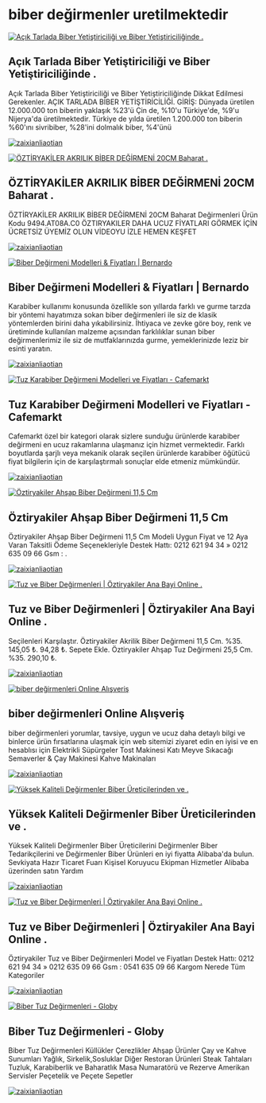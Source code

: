 # biber değirmenler uretilmektedir
<a href="https://mnn.zoosnet.net/LR/Chatpre.aspx?id=MNN94995150&p=https://topgrinding.com/" target="_blank">![Açık Tarlada Biber Yetiştiriciliği ve Biber Yetiştiriciliğinde .](https://github.com/technlg/images/blob/main/1.jpg)</a>
## Açık Tarlada Biber Yetiştiriciliği ve Biber Yetiştiriciliğinde .
Açık Tarlada Biber Yetiştiriciliği ve Biber Yetiştiriciliğinde Dikkat Edilmesi Gerekenler. AÇIK TARLADA BİBER YETİŞTİRİCİLİĞİ. GİRİŞ: Dünyada üretilen 12.000.000 ton biberin yaklaşık %23'ü Çin de, %10'u Türkiye'de, %9'u Nijerya'da üretilmektedir. Türkiye de yılda üretilen 1.200.000 ton biberin %60'ını sivribiber, %28'ini dolmalık biber, %4'ünü 
<a href="https://mnn.zoosnet.net/LR/Chatpre.aspx?id=MNN94995150&p=https://topgrinding.com/" target="_blank"><img src="https://github.com/technlg/images/raw/main/chat11.jpg" alt="zaixianliaotian"/></a><a href="//whatsapp.shibangsoft.com/WhatsApp.php" ><img src="https://github.com/technlg/images/raw/main/chat11.png" alt=""></a>
<a href="https://mnn.zoosnet.net/LR/Chatpre.aspx?id=MNN94995150&p=https://topgrinding.com/" target="_blank">![ÖZTİRYAKİLER AKRILIK BİBER DEĞİRMENİ 20CM Baharat .](https://github.com/technlg/images/blob/main/45.jpg)</a>
## ÖZTİRYAKİLER AKRILIK BİBER DEĞİRMENİ 20CM Baharat .
ÖZTİRYAKİLER AKRILIK BİBER DEĞİRMENİ 20CM Baharat Değirmenleri Ürün Kodu 9494.AT08A.C0 ÖZTIRYAKILER DAHA UCUZ FİYATLARI GÖRMEK İÇİN ÜCRETSİZ ÜYEMİZ OLUN VİDEOYU İZLE HEMEN KEŞFET
<a href="https://mnn.zoosnet.net/LR/Chatpre.aspx?id=MNN94995150&p=https://topgrinding.com/" target="_blank"><img src="https://github.com/technlg/images/raw/main/chat11.jpg" alt="zaixianliaotian"/></a><a href="//whatsapp.shibangsoft.com/WhatsApp.php" ><img src="https://github.com/technlg/images/raw/main/chat11.png" alt=""></a>
<a href="https://mnn.zoosnet.net/LR/Chatpre.aspx?id=MNN94995150&p=https://topgrinding.com/" target="_blank">![Biber Değirmeni Modelleri & Fiyatları | Bernardo](https://github.com/technlg/images/blob/main/16.jpg)</a>
## Biber Değirmeni Modelleri & Fiyatları | Bernardo
Karabiber kullanımı konusunda özellikle son yıllarda farklı ve gurme tarzda bir yöntemi hayatımıza sokan biber değirmenleri ile siz de klasik yöntemlerden birini daha yıkabilirsiniz. İhtiyaca ve zevke göre boy, renk ve üretiminde kullanılan malzeme açısından farklılıklar sunan biber değirmenlerimiz ile siz de mutfaklarınızda gurme, yemeklerinizde leziz bir esinti yaratın.
<a href="https://mnn.zoosnet.net/LR/Chatpre.aspx?id=MNN94995150&p=https://topgrinding.com/" target="_blank"><img src="https://github.com/technlg/images/raw/main/chat11.jpg" alt="zaixianliaotian"/></a><a href="//whatsapp.shibangsoft.com/WhatsApp.php" ><img src="https://github.com/technlg/images/raw/main/chat11.png" alt=""></a>
<a href="https://mnn.zoosnet.net/LR/Chatpre.aspx?id=MNN94995150&p=https://topgrinding.com/" target="_blank">![Tuz Karabiber Değirmeni Modelleri ve Fiyatları - Cafemarkt](https://github.com/technlg/images/blob/main/14.jpg)</a>
## Tuz Karabiber Değirmeni Modelleri ve Fiyatları - Cafemarkt
Cafemarkt özel bir kategori olarak sizlere sunduğu ürünlerde karabiber değirmeni en ucuz rakamlarına ulaşmanız için hizmet vermektedir. Farklı boyutlarda şarjlı veya mekanik olarak seçilen ürünlerde karabiber öğütücü fiyat bilgilerin için de karşılaştırmalı sonuçlar elde etmeniz mümkündür.
<a href="https://mnn.zoosnet.net/LR/Chatpre.aspx?id=MNN94995150&p=https://topgrinding.com/" target="_blank"><img src="https://github.com/technlg/images/raw/main/chat11.jpg" alt="zaixianliaotian"/></a><a href="//whatsapp.shibangsoft.com/WhatsApp.php" ><img src="https://github.com/technlg/images/raw/main/chat11.png" alt=""></a>
<a href="https://mnn.zoosnet.net/LR/Chatpre.aspx?id=MNN94995150&p=https://topgrinding.com/" target="_blank">![Öztiryakiler Ahşap Biber Değirmeni 11,5 Cm](https://github.com/technlg/images/blob/main/7.jpg)</a>
## Öztiryakiler Ahşap Biber Değirmeni 11,5 Cm
Öztiryakiler Ahşap Biber Değirmeni 11,5 Cm Modeli Uygun Fiyat ve 12 Aya Varan Taksitli Ödeme Seçenekleriyle Destek Hattı: 0212 621 94 34 » 0212 635 09 66 Gsm : .
<a href="https://mnn.zoosnet.net/LR/Chatpre.aspx?id=MNN94995150&p=https://topgrinding.com/" target="_blank"><img src="https://github.com/technlg/images/raw/main/chat11.jpg" alt="zaixianliaotian"/></a><a href="//whatsapp.shibangsoft.com/WhatsApp.php" ><img src="https://github.com/technlg/images/raw/main/chat11.png" alt=""></a>
<a href="https://mnn.zoosnet.net/LR/Chatpre.aspx?id=MNN94995150&p=https://topgrinding.com/" target="_blank">![Tuz ve Biber Değirmenleri | Öztiryakiler Ana Bayi Online .](https://github.com/technlg/images/blob/main/26.jpg)</a>
## Tuz ve Biber Değirmenleri | Öztiryakiler Ana Bayi Online .
Seçilenleri Karşılaştır. Öztiryakiler Akrilik Biber Değirmeni 11,5 Cm. %35. 145,05 ₺. 94,28 ₺. Sepete Ekle. Öztiryakiler Ahşap Tuz Değirmeni 25,5 Cm. %35. 290,10 ₺.
<a href="https://mnn.zoosnet.net/LR/Chatpre.aspx?id=MNN94995150&p=https://topgrinding.com/" target="_blank"><img src="https://github.com/technlg/images/raw/main/chat11.jpg" alt="zaixianliaotian"/></a><a href="//whatsapp.shibangsoft.com/WhatsApp.php" ><img src="https://github.com/technlg/images/raw/main/chat11.png" alt=""></a>
<a href="https://mnn.zoosnet.net/LR/Chatpre.aspx?id=MNN94995150&p=https://topgrinding.com/" target="_blank">![biber değirmenleri Online Alışveriş](https://github.com/technlg/images/blob/main/26.jpg)</a>
## biber değirmenleri Online Alışveriş
biber değirmenleri yorumlar, tavsiye, uygun ve ucuz daha detaylı bilgi ve binlerce ürün fırsatlarına ulaşmak için web sitemizi ziyaret edin en iyisi ve en hesablısı için Elektrikli Süpürgeler Tost Makinesi Katı Meyve Sıkacağı Semaverler & Çay Makinesi Kahve Makinaları
<a href="https://mnn.zoosnet.net/LR/Chatpre.aspx?id=MNN94995150&p=https://topgrinding.com/" target="_blank"><img src="https://github.com/technlg/images/raw/main/chat11.jpg" alt="zaixianliaotian"/></a><a href="//whatsapp.shibangsoft.com/WhatsApp.php" ><img src="https://github.com/technlg/images/raw/main/chat11.png" alt=""></a>
<a href="https://mnn.zoosnet.net/LR/Chatpre.aspx?id=MNN94995150&p=https://topgrinding.com/" target="_blank">![Yüksek Kaliteli Değirmenler Biber Üreticilerinden ve .](https://github.com/technlg/images/blob/main/55.jpg)</a>
## Yüksek Kaliteli Değirmenler Biber Üreticilerinden ve .
Yüksek Kaliteli Değirmenler Biber Üreticilerini Değirmenler Biber Tedarikçilerini ve Değirmenler Biber Ürünleri en iyi fiyatta Alibaba'da bulun. Sevkiyata Hazır Ticaret Fuarı Kişisel Koruyucu Ekipman Hizmetler Alibaba üzerinden satın Yardım
<a href="https://mnn.zoosnet.net/LR/Chatpre.aspx?id=MNN94995150&p=https://topgrinding.com/" target="_blank"><img src="https://github.com/technlg/images/raw/main/chat11.jpg" alt="zaixianliaotian"/></a><a href="//whatsapp.shibangsoft.com/WhatsApp.php" ><img src="https://github.com/technlg/images/raw/main/chat11.png" alt=""></a>
<a href="https://mnn.zoosnet.net/LR/Chatpre.aspx?id=MNN94995150&p=https://topgrinding.com/" target="_blank">![Tuz ve Biber Değirmenleri | Öztiryakiler Ana Bayi Online .](https://github.com/technlg/images/blob/main/40.jpg)</a>
## Tuz ve Biber Değirmenleri | Öztiryakiler Ana Bayi Online .
Öztiryakiler Tuz ve Biber Değirmenleri Model ve Fiyatları Destek Hattı: 0212 621 94 34 » 0212 635 09 66 Gsm : 0541 635 09 66 Kargom Nerede Tüm Kategoriler
<a href="https://mnn.zoosnet.net/LR/Chatpre.aspx?id=MNN94995150&p=https://topgrinding.com/" target="_blank"><img src="https://github.com/technlg/images/raw/main/chat11.jpg" alt="zaixianliaotian"/></a><a href="//whatsapp.shibangsoft.com/WhatsApp.php" ><img src="https://github.com/technlg/images/raw/main/chat11.png" alt=""></a>
<a href="https://mnn.zoosnet.net/LR/Chatpre.aspx?id=MNN94995150&p=https://topgrinding.com/" target="_blank">![Biber Tuz Değirmenleri - Globy](https://github.com/technlg/images/blob/main/16.jpg)</a>
## Biber Tuz Değirmenleri - Globy
Biber Tuz Değirmenleri Küllükler Çerezlikler Ahşap Ürünler Çay ve Kahve Sunumları Yağlık, Sirkelik,Sosluklar Diğer Restoran Ürünleri Steak Tahtaları Tuzluk, Karabiberlik ve Baharatlık Masa Numaratörü ve Rezerve Amerikan Servisler Peçetelik ve Peçete Sepetler
<a href="https://mnn.zoosnet.net/LR/Chatpre.aspx?id=MNN94995150&p=https://topgrinding.com/" target="_blank"><img src="https://github.com/technlg/images/raw/main/chat11.jpg" alt="zaixianliaotian"/></a><a href="//whatsapp.shibangsoft.com/WhatsApp.php" ><img src="https://github.com/technlg/images/raw/main/chat11.png" alt=""></a>
